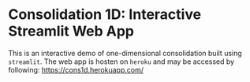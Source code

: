 # Consolidation 1D: Interactive Streamlit Web App

This is an interactive demo of one-dimensional consolidation built using `streamlit`. The web app is hosten on `heroku` and may be accessed by following: https://cons1d.herokuapp.com/
 